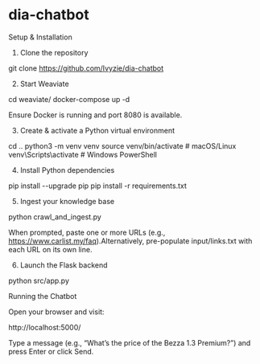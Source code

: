 # dia-chatbot

Setup & Installation

1. Clone the repository

git clone https://github.com/Ivyzie/dia-chatbot

2. Start Weaviate

cd weaviate/
docker-compose up -d

Ensure Docker is running and port 8080 is available.

3. Create & activate a Python virtual environment

cd ..
python3 -m venv venv
source venv/bin/activate   # macOS/Linux
venv\Scripts\activate      # Windows PowerShell

4. Install Python dependencies

pip install --upgrade pip
pip install -r requirements.txt

5. Ingest your knowledge base

python crawl_and_ingest.py

When prompted, paste one or more URLs (e.g., https://www.carlist.my/faq).Alternatively, pre-populate input/links.txt with each URL on its own line.

6. Launch the Flask backend

python src/app.py

Running the Chatbot

Open your browser and visit:

http://localhost:5000/

Type a message (e.g., “What’s the price of the Bezza 1.3 Premium?”) and press Enter or click Send.